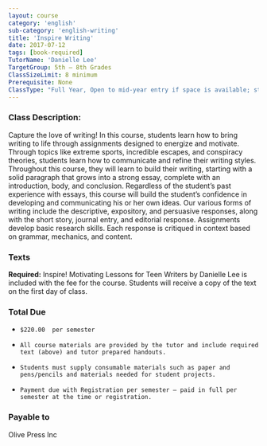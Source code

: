 ```yaml
---
layout: course
category: 'english'
sub-category: 'english-writing'
title: 'Inspire Writing'
date: 2017-07-12
tags: [book-required]
TutorName: 'Danielle Lee'
TargetGroup: 5th – 8th Grades
ClassSizeLimit: 8 minimum
Prerequisite: None
ClassType: "Full Year, Open to mid-year entry if space is available; students of all experience levels are welcome."
---
```


### Class Description:
Capture the love of writing!  In this course, students learn how to bring writing to life through assignments designed to energize and motivate.  Through topics like extreme sports, incredible escapes, and conspiracy theories, students learn how to communicate and refine their writing styles.  Throughout this course, they will learn to build their writing, starting with a solid paragraph that grows into a strong essay, complete with an introduction, body, and conclusion.  Regardless of the student’s past experience with essays, this course will build the student’s confidence in developing and communicating his or her own ideas.  Our various forms of writing include the descriptive, expository, and persuasive responses, along with the short story, journal entry, and editorial response.  Assignments develop basic research skills.  Each response is critiqued in context based on grammar, mechanics, and content.

### Texts
**Required:**  Inspire! Motivating Lessons for Teen Writers by Danielle Lee is included with the fee for the course.  Students will receive a copy of the text on the first day of class.

### Total Due
*     $220.00  per semester
*     All course materials are provided by the tutor and include required text (above) and tutor prepared handouts.
*     Students must supply consumable materials such as paper and pens/pencils and materials needed for student projects.
*     Payment due with Registration per semester – paid in full per semester at the time or registration.

### Payable to
Olive Press Inc